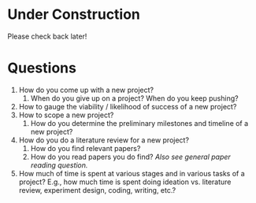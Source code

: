 # Under Construction
Please check back later!

# Questions
  1. How do you come up with a new project?
       1. When do you give up on a project? When do you keep pushing?
  2. How to gauge the viability / likelihood of success of a new project?
  3. How to scope a new project?
       1. How do you determine the preliminary milestones and timeline of a new project?
  4. How do you do a literature review for a new project?
       1. How do you find relevant papers?
       2. How do you read papers you do find? _Also see general paper reading question._
  5. How much of time is spent at various stages and in various tasks of a project? E.g., how much time is
     spent doing ideation vs. literature review, experiment design, coding, writing, etc.?

